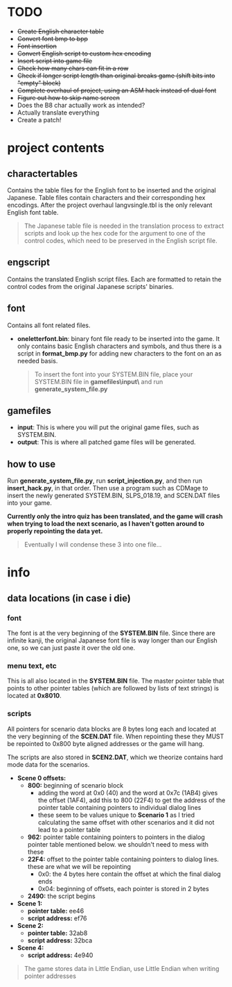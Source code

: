 # TODO

- ~~Create English character table~~
- ~~Convert font bmp to bpp~~
- ~~Font insertion~~
- ~~Convert English script to custom hex encoding~~
- ~~Insert script into game file~~
- ~~Check how many chars can fit in a row~~
- ~~Check if longer script length than original breaks game (shift bits into "empty" block)~~
- ~~Complete overhaul of project, using an ASM hack instead of dual font~~
- ~~Figure out how to skip name screen~~
- Does the B8 char actually work as intended?
- Actually translate everything
- Create a patch!

# project contents


## charactertables

Contains the table files for the English font to be inserted and the original Japanese. Table files contain characters and their corresponding hex encodings. 
After the project overhaul langvsingle.tbl is the only relevant English font table.
>The Japanese table file is needed in the translation process to extract scripts and look up the hex code for the argument to one of the control codes, which need to be preserved in the English script file.

## engscript

Contains the translated English script files. Each are formatted to retain the control codes from the original Japanese scripts' binaries. 

## font

Contains all font related files. 

- **oneletterfont.bin**: binary font file ready to be inserted into the game. It only contains basic English characters and symbols, and thus there is a script in **format_bmp.py** for adding new characters to the font on an as needed basis.

  >To insert the font into your SYSTEM.BIN file, place your SYSTEM.BIN file in **gamefiles\\input\\** and run **generate_system_file.py**

## gamefiles

- **input**: This is where you will put the original game files, such as SYSTEM.BIN.
- **output**: This is where all patched game files will be generated.


## how to use

Run **generate_system_file.py**, run **script_injection.py**, and then run **insert_hack.py**, in that order. Then use a program such as CDMage to insert the newly generated SYSTEM.BIN, SLPS_018.19, and SCEN.DAT files into your game.

**Currently only the intro quiz has been translated, and the game will crash when trying to load the next scenario, as I haven't gotten around to properly repointing the data yet.**

>Eventually I will condense these 3 into one file...
# info

## data locations (in case i die)

### font
The font is at the very beginning of the **SYSTEM.BIN** file. Since there are infinite kanji, the original Japanese font file is way longer than our English one, so we can just paste it over the old one.

### menu text, etc
This is all also located in the **SYSTEM.BIN** file. The master pointer table that points to other pointer tables (which are followed by lists of text strings) is located at **0x8010**.

### scripts
All pointers for scenario data blocks are 8 bytes long each and located at the very beginning of the **SCEN.DAT** file. When repointing these they MUST be repointed to 0x800 byte aligned addresses or the game will hang.

The scripts are also stored in **SCEN2.DAT**, which we theorize contains hard mode data for the scenarios.  

- **Scene 0 offsets:**
  - **800:** beginning of scenario block
    - adding the word at 0x0 (40) and the word at 0x7c (1AB4) gives the offset (1AF4), add this to 800 (22F4) to get the address of the pointer table containing pointers to individual dialog lines
    - these seem to be values unique to **Scenario 1** as I tried calculating the same offset with other scenarios and it did not lead to a pointer table
  - **962:** pointer table containing pointers to pointers in the dialog pointer table mentioned below. we shouldn't need to mess with these
  - **22F4:** offset to the pointer table containing pointers to dialog lines. these are what we will be repointing
    - 0x0: the 4 bytes here contain the offset at which the final dialog ends   
    - 0x04: beginning of offsets, each pointer is stored in 2 bytes
  - **2490:** the script begins
- **Scene 1:**
    - **pointer table:** ee46
    - **script address:** ef76 
- **Scene 2:** 
    - **pointer table:** 32ab8
    - **script address:** 32bca 
- **Scene 4:** 
    - **script address:** 4e940 
> The game stores data in Little Endian, use Little Endian when writing pointer addresses

